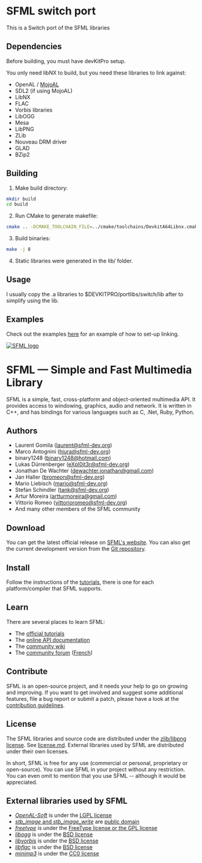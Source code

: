 # SFML switch port
This is a Switch port of the SFML libraries

## Dependencies
Before building, you must have devKitPro setup.

You only need libNX to build, but you need these libraries to link against:

  + OpenAL / [MojoAL](https://github.com/TomBebb/mojoAL-switch)
  + SDL2 (if using MojoAL)
  + LibNX
  + FLAC
  + Vorbis libraries
  + LibOGG
  + Mesa
  + LibPNG
  + ZLib
  + Nouveau DRM driver
  + GLAD
  + BZip2


## Building

1. Make build directory:

```bash
mkdir build
cd build
```

2. Run CMake to generate makefile:

```bash
cmake .. -DCMAKE_TOOLCHAIN_FILE=../cmake/toolchains/DevkitA64Libnx.cmake
```

3. Build binaries:

```bash
make -j 8
```

4. Static libraries were generated in the lib/ folder.

## Usage

I usually copy the .a libraries to $DEVKITPRO/portlibs/switch/lib after to simplify using the lib.


## Examples
Check out the examples [here](https://github.com/TomBebb/switch-examples/tree/master/sfml) for an example of how to set-up linking.




[![SFML logo](https://www.sfml-dev.org/images/logo.png)](https://www.sfml-dev.org)

# SFML — Simple and Fast Multimedia Library

SFML is a simple, fast, cross-platform and object-oriented multimedia API. It provides access to windowing, graphics, audio and network. It is written in C++, and has bindings for various languages such as C, .Net, Ruby, Python.

## Authors

-   Laurent Gomila (laurent@sfml-dev.org)
-   Marco Antognini (hiura@sfml-dev.org)
-   binary1248 (binary1248@hotmail.com)
-   Lukas Dürrenberger (eXpl0it3r@sfml-dev.org)
-   Jonathan De Wachter (dewachter.jonathan@gmail.com)
-   Jan Haller (bromeon@sfml-dev.org)
-   Mario Liebisch (mario@sfml-dev.org)
-   Stefan Schindler (tank@sfml-dev.org)
-   Artur Moreira (artturmoreira@gmail.com)
-   Vittorio Romeo (vittorioromeo@sfml-dev.org)
-   And many other members of the SFML community

## Download

You can get the latest official release on [SFML's website](https://www.sfml-dev.org/download.php). You can also get the current development version from the [Git repository](https://github.com/SFML/SFML).

## Install

Follow the instructions of the [tutorials](https://www.sfml-dev.org/tutorials/), there is one for each platform/compiler that SFML supports.

## Learn

There are several places to learn SFML:

-   The [official tutorials](https://www.sfml-dev.org/tutorials/)
-   The [online API documentation](https://www.sfml-dev.org/documentation/)
-   The [community wiki](https://github.com/SFML/SFML/wiki/)
-   The [community forum](https://en.sfml-dev.org/forums/) ([French](https://fr.sfml-dev.org/forums/))

## Contribute

SFML is an open-source project, and it needs your help to go on growing and improving. If you want to get involved and suggest some additional features, file a bug report or submit a patch, please have a look at the [contribution guidelines](https://www.sfml-dev.org/contribute.php).

## License

The SFML libraries and source code are distributed under the [zlib/libpng license](https://opensource.org/licenses/Zlib). See [license.md](license.md). External libraries used by SFML are distributed under their own licenses.

In short, SFML is free for any use (commercial or personal, proprietary or open-source). You can use SFML in your project without any restriction. You can even omit to mention that you use SFML -- although it would be appreciated.

## External libraries used by SFML

  * [_OpenAL-Soft_](https://github.com/kcat/openal-soft) is under the [LGPL license](https://github.com/kcat/openal-soft/blob/master/COPYING)
  * [_stb\_image_ and _stb_image_write_](https://github.com/nothings/stb) are [public domain](https://github.com/nothings/stb/blob/master/LICENSE)
  * [_freetype_](https://gitlab.freedesktop.org/freetype/freetype) is under the [FreeType license or the GPL license](https://gitlab.freedesktop.org/freetype/freetype/-/blob/master/LICENSE.TXT)
  * [_libogg_](https://gitlab.xiph.org/xiph/ogg) is under the [BSD license](https://gitlab.xiph.org/xiph/ogg/-/blob/master/COPYING)
  * [_libvorbis_](https://gitlab.xiph.org/xiph/vorbis) is under the [BSD license](https://gitlab.xiph.org/xiph/vorbis/-/blob/master/COPYING)
  * [_libflac_](https://gitlab.xiph.org/xiph/flac) is under the [BSD license](https://gitlab.xiph.org/xiph/flac/-/blob/master/COPYING.Xiph)
  * [_minimp3_](https://github.com/lieff/minimp3) is under the [CC0 license](https://github.com/lieff/minimp3/blob/master/LICENSE)

